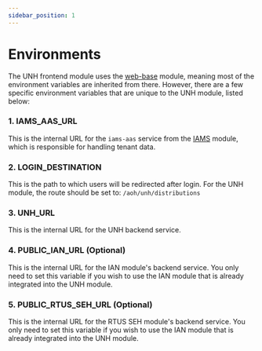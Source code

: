 ```yaml
---
sidebar_position: 1
---
```


# Environments
The UNH frontend module uses the [web-base](/docs/modules/web-base/overview.md) module, meaning most of the environment variables are inherited from there. However, there are a few specific environment variables that are unique to the UNH module, listed below:

### 1. IAMS_AAS_URL
This is the internal URL for the `iams-aas` service from the [IAMS](/docs/modules/iams/overview.md) module, which is responsible for handling tenant data.

### 2. LOGIN_DESTINATION
This is the path to which users will be redirected after login. For the UNH module, the route should be set to: `/aoh/unh/distributions`

### 3. UNH_URL
This is the internal URL for the UNH backend service.

### 4. PUBLIC_IAN_URL (Optional)
This is the internal URL for the IAN module's backend service. You only need to set this variable if you wish to use the IAN module that is already integrated into the UNH module.

### 5. PUBLIC_RTUS_SEH_URL (Optional)
This is the internal URL for the RTUS SEH module's backend service. You only need to set this variable if you wish to use the IAN module that is already integrated into the UNH module.